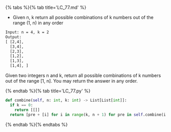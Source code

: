 {% tabs %}{% tab title='LC_77.md' %}

* Given n, k return all possible combinations of k numbers out of the range (1, n) in any order

```txt
Input: n = 4, k = 2
Output:
[ [2,4],
  [3,4],
  [2,3],
  [1,2],
  [1,3],
  [1,4], ]
```

Given two integers n and k, return all possible combinations of k numbers out of the range [1, n].
You may return the answer in any order.

{% endtab %}{% tab title='LC_77.py' %}

```py
def combine(self, n: int, k: int) -> List[List[int]]:
  if k == 0:
    return [[]]
  return [pre + [i] for i in range(k, n + 1) for pre in self.combine(i - 1, k - 1)]
```

{% endtab %}{% endtabs %}
